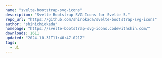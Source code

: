 ```yaml
---
name: "svelte-bootstrap-svg-icons"
description: "Svelte Bootstrap SVG Icons for Svelte 5."
repo_url: "https://github.com/shinokada/svelte-bootstrap-svg-icons"
author: "shinichiokada"
homepage: "https://svelte-bootstrap-svg-icons.codewithshin.com/"
downloads: 1611
updated: "2024-10-31T11:40:47.021Z"
tags: 
  - ui
---
```

